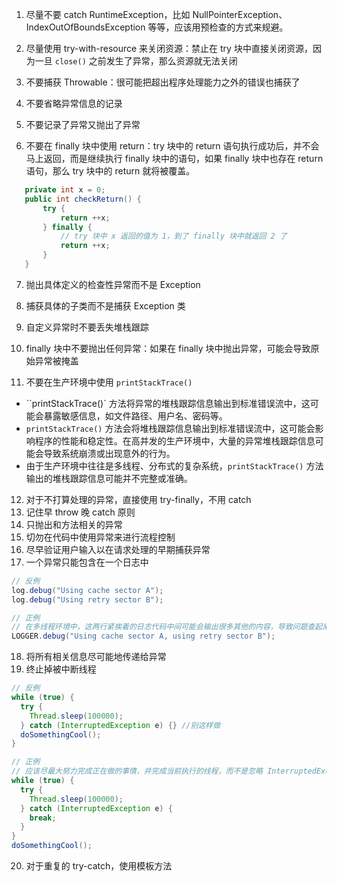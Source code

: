 1. 尽量不要 catch RuntimeException，比如 NullPointerException、IndexOutOfBoundsException 等等，应该用预检查的方式来规避。

2. 尽量使用 try-with-resource 来关闭资源：禁止在 try 块中直接关闭资源，因为一旦 `close()` 之前发生了异常，那么资源就无法关闭

3. 不要捕获 Throwable：很可能把超出程序处理能力之外的错误也捕获了

4. 不要省略异常信息的记录

5. 不要记录了异常又抛出了异常

6. 不要在 finally 块中使用 return：try 块中的 return 语句执行成功后，并不会马上返回，而是继续执行 finally 块中的语句，如果 finally 块中也存在 return 语句，那么 try 块中的 return 就将被覆盖。

```java
   private int x = 0;
   public int checkReturn() {
       try {
           return ++x;
       } finally {
           // try 块中 x 返回的值为 1，到了 finally 块中就返回 2 了
           return ++x;
       }
   }
```

7. 抛出具体定义的检查性异常而不是 Exception

8. 捕获具体的子类而不是捕获 Exception 类

9. 自定义异常时不要丢失堆栈跟踪

10. finally 块中不要抛出任何异常：如果在 finally 块中抛出异常，可能会导致原始异常被掩盖

11. 不要在生产环境中使用 `printStackTrace()`

- ``printStackTrace()` 方法将异常的堆栈跟踪信息输出到标准错误流中，这可能会暴露敏感信息，如文件路径、用户名、密码等。
- `printStackTrace()` 方法会将堆栈跟踪信息输出到标准错误流中，这可能会影响程序的性能和稳定性。在高并发的生产环境中，大量的异常堆栈跟踪信息可能会导致系统崩溃或出现意外的行为。
- 由于生产环境中往往是多线程、分布式的复杂系统，`printStackTrace()` 方法输出的堆栈跟踪信息可能并不完整或准确。

12. 对于不打算处理的异常，直接使用 try-finally，不用 catch
13. 记住早 throw 晚 catch 原则
14. 只抛出和方法相关的异常
15. 切勿在代码中使用异常来进行流程控制
16. 尽早验证用户输入以在请求处理的早期捕获异常
17. 一个异常只能包含在一个日志中

```java
// 反例
log.debug("Using cache sector A");
log.debug("Using retry sector B");

// 正例
// 在多线程环境中，这两行紧挨着的日志代码中间可能会输出很多其他的内容，导致问题查起来会很难受。
LOGGER.debug("Using cache sector A, using retry sector B");
```

18. 将所有相关信息尽可能地传递给异常
19. 终止掉被中断线程

```java
// 反例
while (true) {
  try {
    Thread.sleep(100000);
  } catch (InterruptedException e) {} //别这样做
  doSomethingCool();
}

// 正例
// 应该尽最大努力完成正在做的事情，并完成当前执行的线程，而不是忽略 InterruptedException
while (true) {
  try {
    Thread.sleep(100000);
  } catch (InterruptedException e) {
    break;
  }
}
doSomethingCool();
```

20. 对于重复的 try-catch，使用模板方法